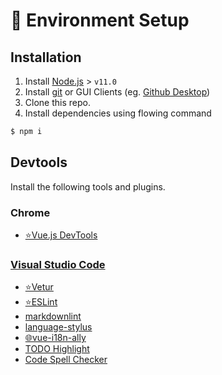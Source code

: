 # 💽 Environment Setup

## Installation

1. Install [Node.js](https://nodejs.org/en/) > `v11.0`
1. Install [git](https://git-scm.com/) or GUI Clients (eg. [Github Desktop](https://desktop.github.com/))
1. Clone this repo.
1. Install dependencies using flowing command

```bash
$ npm i
```

## Devtools

Install the following tools and plugins.

### Chrome

- [⭐Vue.js DevTools](https://chrome.google.com/webstore/detail/vuejs-devtools/nhdogjmejiglipccpnnnanhbledajbpd)

### [Visual Studio Code](https://code.visualstudio.com/)

- [⭐Vetur](https://marketplace.visualstudio.com/items?itemName=octref.vetur)
- [⭐ESLint](https://marketplace.visualstudio.com/items?itemName=dbaeumer.vscode-eslint)
- [markdownlint](https://marketplace.visualstudio.com/items?itemName=davidanson.vscode-markdownlint)
- [language-stylus](https://marketplace.visualstudio.com/items?itemName=sysoev.language-stylus)
- [🌐vue-i18n-ally](https://marketplace.visualstudio.com/items?itemName=antfu.vue-i18n-ally)
- [TODO Highlight](https://marketplace.visualstudio.com/items?itemName=wayou.vscode-todo-highlight)
- [Code Spell Checker](https://marketplace.visualstudio.com/items?itemName=streetsidesoftware.code-spell-checker)
